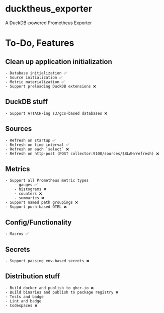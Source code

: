 # ducktheus_exporter
A DuckDB-powered Prometheus Exporter


# To-Do, Features
## Clean up application initialization
    - Database initialization ✅
    - Source initialization ✅
    - Metric materialization ✅
    - Support preloading DuckDB extensions ❌

## DuckDB stuff
    - Support ATTACH-ing s3/gcs-based databases ❌

## Sources
    - Refresh on startup ✅
    - Refresh on time interval ✅
    - Refresh on each `select` ❌
    - Refresh on http-post (POST collector:9100/sources/$BLAH/refresh) ❌

## Metrics
    - Support all Prometheus metric types
        - gauges ✅
        - histograms ❌
        - counters ❌
        - summaries ❌
    - Support named path groupings ❌
    - Support push-based OTEL ❌

## Config/Functionality
    - Macros ✅

## Secrets
    - Support passing env-based secrets ❌

## Distribution stuff
    - Build docker and publish to ghcr.io ❌
    - Build binaries and publish to package registry ❌
    - Tests and badge
    - Lint and badge
    - Codespaces ❌
